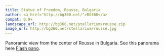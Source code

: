 ```yaml
---
title: Statue of Freedom, Rousse, Bulgaria
author: <a href="http://bg360.net/">BG360</a>
compat: 0.9+
landscape_url: http://bg360.net/stellarium/rousse.zip
image_url: http://bg360.net/stellarium/rousse.jpg
---
```

Panoramic view from the center of Rousse in Bulgaria. See this panorama here <a href="http://pano.bg360.net/ruse/pametnik-svobodata_en.php">Flash pano</a>.